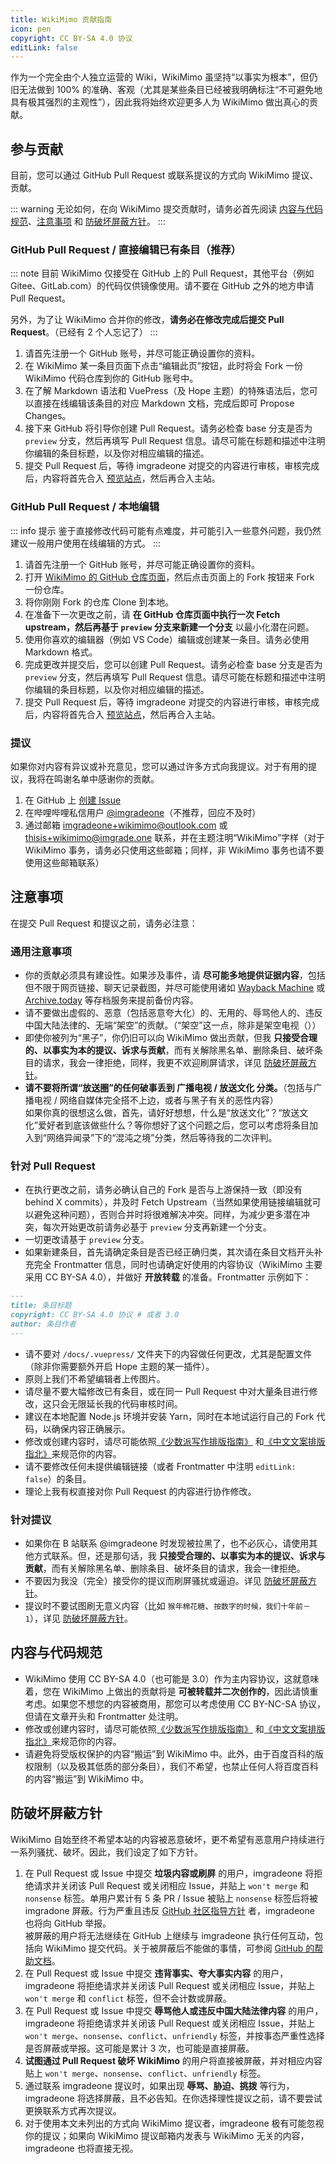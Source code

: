 ```yaml
---
title: WikiMimo 贡献指南
icon: pen
copyright: CC BY-SA 4.0 协议
editLink: false
---
```


作为一个完全由个人独立运营的 Wiki，WikiMimo 虽坚持“以事实为根本”，但仍旧无法做到 100% 的准确、客观（尤其是某些条目已经被我明确标注“不可避免地具有极其强烈的主观性”），因此我将始终欢迎更多人为 WikiMimo 做出真心的贡献。

## 参与贡献
目前，您可以通过 GitHub Pull Request 或联系提议的方式向 WikiMimo 提议、贡献。

::: warning
无论如何，在向 WikiMimo 提交贡献时，请务必首先阅读 [内容与代码规范]()、[注意事项](#注意事项) 和 [防破坏屏蔽方针](#防破坏屏蔽方针)。<!--  待补充 -->
:::

### GitHub Pull Request / 直接编辑已有条目（推荐）
::: note
目前 WikiMimo 仅接受在 GitHub 上的 Pull Request，其他平台（例如 Gitee、GitLab.com）的代码仅供镜像使用。请不要在 GitHub 之外的地方申请 Pull Request。

另外，为了让 WikiMimo 合并你的修改，**请务必在修改完成后提交 Pull Request**。（已经有 2 个人忘记了）
:::

1. 请首先注册一个 GitHub 账号，并尽可能正确设置你的资料。
2. 在 WikiMimo 某一条目页面下点击“编辑此页”按钮，此时将会 Fork 一份 WikiMimo 代码仓库到你的 GitHub 账号中。
3. 在了解 Markdown 语法和 VuePress（及 Hope 主题）的特殊语法后，您可以直接在线编辑该条目的对应 Markdown 文档，完成后即可 Propose Changes。
4. 接下来 GitHub 将引导你创建 Pull Request。请务必检查 base 分支是否为 `preview` 分支，然后再填写 Pull Request 信息。请尽可能在标题和描述中注明你编辑的条目标题，以及你对相应编辑的描述。
5. 提交 Pull Request 后，等待 imgradeone 对提交的内容进行审核，审核完成后，内容将首先合入 [预览站点](https://preview.wikimimo.com)，然后再合入主站。

### GitHub Pull Request / 本地编辑
::: info 提示
鉴于直接修改代码可能有点难度，并可能引入一些意外问题，我仍然建议一般用户使用在线编辑的方式。
:::

1. 请首先注册一个 GitHub 账号，并尽可能正确设置你的资料。
2. 打开 [WikiMimo 的 GitHub 仓库页面](https://github.com/imgradeone/wikimimo/)，然后点击页面上的 Fork 按钮来 Fork 一份仓库。
3. 将你刚刚 Fork 的仓库 Clone 到本地。
4. 在准备下一次更改之前，请 **在 GitHub 仓库页面中执行一次 Fetch upstream，然后再基于 `preview` 分支来新建一个分支** 以最小化潜在问题。
5. 使用你喜欢的编辑器（例如 VS Code）编辑或创建某一条目。请务必使用 Markdown 格式。
6. 完成更改并提交后，您可以创建 Pull Request。请务必检查 base 分支是否为 `preview` 分支，然后再填写 Pull Request 信息。请尽可能在标题和描述中注明你编辑的条目标题，以及你对相应编辑的描述。
7. 提交 Pull Request 后，等待 imgradeone 对提交的内容进行审核，审核完成后，内容将首先合入 [预览站点](https://preview.wikimimo.com)，然后再合入主站。

### 提议
如果你对内容有异议或补充意见，您可以通过许多方式向我提议。对于有用的提议，我将在鸣谢名单中感谢你的贡献。

1. 在 GitHub 上 [创建 Issue](https://github.com/imgradeone/wikimimo/issues)
2. 在哔哩哔哩私信用户 [@imgradeone](https://space.bilibili.com/107483999)（不推荐，回应不及时）
3. 通过邮箱 imgradeone+wikimimo@outlook.com 或 thisis+wikimimo@imgrade.one 联系，并在主题注明“WikiMimo”字样（对于 WikiMimo 事务，请务必只使用这些邮箱；同样，非 WikiMimo 事务也请不要使用这些邮箱联系）

## 注意事项
在提交 Pull Request 和提议之前，请务必注意：

### 通用注意事项
- 你的贡献必须具有建设性。如果涉及事件，请 **尽可能多地提供证据内容**，包括但不限于网页链接、聊天记录截图，并尽可能使用诸如 [Wayback Machine](https://web.archive.org) 或 [Archive.today](https://archive.ph) 等存档服务来提前备份内容。
- 请不要做出虚假的、恶意（包括恶意夸大化）的、无用的、辱骂他人的、违反中国大陆法律的、无端“架空”的贡献。（“架空”这一点，除非是架空电视（））
- 即使你被列为“黑子”，你仍旧可以向 WikiMimo 做出贡献，但我 **只接受合理的、以事实为本的提议、诉求与贡献**，而有关解除黑名单、删除条目、破坏条目的请求，我会一律拒绝，同样，我更不欢迎刷屏请求，详见 [防破坏屏蔽方针](#防破坏屏蔽方针)。
- **请不要将所谓“放送圈”的任何破事丢到 广播电视 / 放送文化 分类。**（包括与广播电视 / 网络自媒体完全搭不上边，或者与黑子有关的恶性内容）  
  如果你真的很想这么做，首先，请好好想想，什么是“放送文化”？“放送文化”爱好者到底该做些什么？等你想好了这个问题之后，您可以考虑将条目加入到“网络异闻录”下的“混沌之境”分类，然后等待我的二次评判。

### 针对 Pull Request
- 在执行更改之前，请务必确认自己的 Fork 是否与上游保持一致（即没有 behind X commits），并及时 Fetch Upstream（当然如果使用链接编辑就可以避免这种问题），否则合并时将很难解决冲突。同样，为减少更多潜在冲突，每次开始更改前请务必基于 `preview` 分支再新建一个分支。
- 一切更改请基于 `preview` 分支。
- 如果新建条目，首先请确定条目是否已经正确归类，其次请在条目文档开头补充完全 Frontmatter 信息，同时也请确定好使用的内容协议（WikiMimo 主要采用 CC BY-SA 4.0），并做好 **开放转载** 的准备。Frontmatter 示例如下：

```md
---
title: 条目标题
copyright: CC BY-SA 4.0 协议 # 或者 3.0
author: 条目作者
---
```

- 请不要对 `/docs/.vuepress/` 文件夹下的内容做任何更改，尤其是配置文件（除非你需要额外开启 Hope 主题的某一插件）。
- 原则上我们不希望编辑者上传图片。
- 请尽量不要大幅修改已有条目，或在同一 Pull Request 中对大量条目进行修改，这只会无限延长我的代码审核时间。
- 建议在本地配置 Node.js 环境并安装 Yarn，同时在本地试运行自己的 Fork 代码，以确保内容正确展示。
- 修改或创建内容时，请尽可能依照[《少数派写作排版指南》](https://sspai.com/post/37815) 和[《中文文案排版指北》](https://github.com/mzlogin/chinese-copywriting-guidelines)来规范你的内容。
- 请不要修改任何未提供编辑链接（或者 Frontmatter 中注明 `editLink: false`）的条目。
- 理论上我有权直接对你 Pull Request 的内容进行协作修改。

### 针对提议
- 如果你在 B 站联系 @imgradeone 时发现被拉黑了，也不必灰心，请使用其他方式联系。但，还是那句话，我 **只接受合理的、以事实为本的提议、诉求与贡献**，而有关解除黑名单、删除条目、破坏条目的请求，我会一律拒绝。
- 不要因为我没（完全）接受你的提议而刷屏骚扰或逼迫。详见 [防破坏屏蔽方针](#防破坏屏蔽方针)。
- 提议时不要试图刷无意义内容（比如 `猴年棉花糖`、`按数字的时候，我们十年前－1`），详见 [防破坏屏蔽方针](#防破坏屏蔽方针)。<!-- 除非你很想被我踹飞或者臭骂一顿 -->

## 内容与代码规范
- WikiMimo 使用 CC BY-SA 4.0（也可能是 3.0）作为主内容协议，这就意味着，您在 WikiMimo 上做出的贡献将是 **可被转载并二次创作的**，因此请慎重考虑。如果您不想您的内容被商用，那您可以考虑使用 CC BY-NC-SA 协议，但请在文章开头和 Frontmatter 处注明。
- 修改或创建内容时，请尽可能依照[《少数派写作排版指南》](https://sspai.com/post/37815) 和[《中文文案排版指北》](https://github.com/mzlogin/chinese-copywriting-guidelines)来规范你的内容。
- 请避免将受版权保护的内容“搬运”到 WikiMimo 中。此外，由于百度百科的版权限制（以及极其低质的部分条目），我们不希望，也禁止任何人将百度百科的内容“搬运”到 WikiMimo 中。

## 防破坏屏蔽方针
WikiMimo 自始至终不希望本站的内容被恶意破坏，更不希望有恶意用户持续进行一系列骚扰、破坏。因此，我们设定了如下方针。

1. 在 Pull Request 或 Issue 中提交 **垃圾内容或刷屏** 的用户，imgradeone 将拒绝请求并关闭该 Pull Request 或关闭相应 Issue，并贴上 `won't merge` 和 `nonsense` 标签。单用户累计有 5 条 PR / Issue 被贴上 `nonsense` 标签后将被 imgradone 屏蔽。行为严重且违反 [GitHub 社区指导方针](https://docs.github.com/cn/site-policy/github-terms/github-community-guidelines) 者，imgradeone 也将向 GitHub 举报。  
  被屏蔽的用户将无法继续在 GitHub 上继续与 imgradeone 执行任何互动，包括向 WikiMimo 提交代码。关于被屏蔽后不能做的事情，可参阅 [GitHub 的帮助文档](https://docs.github.com/cn/communities/maintaining-your-safety-on-github/blocking-a-user-from-your-personal-account)。
2. 在 Pull Request 或 Issue 中提交 **违背事实、夸大事实内容** 的用户，imgradeone 将拒绝请求并关闭该 Pull Request 或关闭相应 Issue，并贴上 `won't merge` 和 `conflict` 标签，但不会计数或屏蔽。
3. 在 Pull Request 或 Issue 中提交 **辱骂他人或违反中国大陆法律内容** 的用户，imgradeone 将拒绝请求并关闭该 Pull Request 或关闭相应 Issue，并贴上 `won't merge`、`nonsense`、`conflict`、`unfriendly` 标签，并按事态严重性选择是否屏蔽或举报。这可能是累计 3 次，也可能是直接屏蔽。
4. **试图通过 Pull Request 破坏 WikiMimo** 的用户将直接被屏蔽，并对相应内容贴上 `won't merge`、`nonsense`、`conflict`、`unfriendly` 标签。
5. 通过联系 imgradeone 提议时，如果出现 **辱骂、胁迫、挑拨** 等行为，imgradeone 将选择屏蔽，且不必告知。在你选择理性提议之前，请不要尝试更换联系方式再次提议。
6. 对于使用本文未列出的方式向 WikiMimo 提议者，imgradeone 极有可能忽视你的提议；如果向 WikiMimo 提议邮箱内发表与 WikiMimo 无关的内容，imgradeone 也将直接无视。
